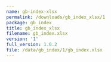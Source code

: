 ```yaml
---
name: gb-index-xlsx
permalink: /downloads/gb_index_xlsx/1
package: gb_index
title: gb_index_xlsx
filename: gb_index.xlsx
version: '1'
full_version: 1.0.2
file: /data/gb_index/1/gb_index.xlsx
---
```

